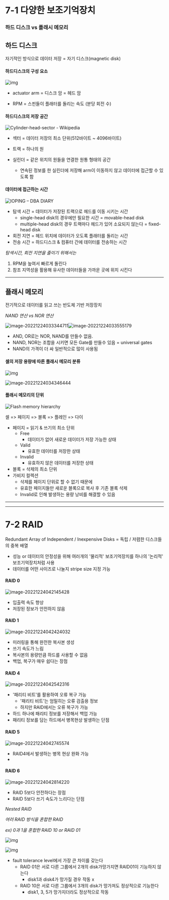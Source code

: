 # 7-1 다양한 보조기억장치

### 하드 디스크 vs 플래시 메모리

## 하드 디스크

자기적인 방식으로 데이터 저장 = 자기 디스크(magnetic disk)

#### 하드디스크의 구성 요소

![img](https://t1.daumcdn.net/cafeattach/1ST1Z/eab8f57ca765c63157633bea234ef823f57dbfc9)

- actuator arm = 디스크 암 = 헤드 암

- RPM = 스핀들이 플래터를 돌리는 속도 (분당 회전 수)

#### 하드디스크의 저장 공간

![Cylinder-head-sector - Wikipedia](https://upload.wikimedia.org/wikipedia/commons/thumb/4/41/Hard_drive_geometry_-_English_-_2019-05-30.svg/550px-Hard_drive_geometry_-_English_-_2019-05-30.svg.png)

- 섹터 = 데이터 저장의 최소 단위(512바이트 ~ 4096바이트)

- 트랙 = 하나의 원

- 실린더 = 같은 위치의 원들을 연결한 원통 형태의 공간
  - 연속된 정보를 한 실린더에 저장해 arm이 이동하지 않고 데이터에 접근할 수 있도록 함

#### 데이터에 접근하는 시간

![IOPING – DBA DIARY](https://dbadiaryy.files.wordpress.com/2018/01/seek.jpg)

- 탐색 시간 = 데이터가 저장된 트랙으로 헤드를 이동 시키는 시간
  - single-head disk의 경우에만 필요한 시간 = movable-head disk
  - multiple-head disk의 경우 트랙마다 헤드가 있어 소요되지 않는다 = fixed-head disk
- 회전 지연 = 헤드 위치에 데이터가 오도록 플래터를 돌리는 시간
- 전송 시간 = 하드디스크 & 컴퓨터 간에 데이터를 전송하는 시간

*탐색시간, 회전 지연을 줄이기 위해서는*

1. RPM을 높여서 빠르게 돌린다
2. 참조 지역성을 활용해 유사한 데이터들을 가까운 곳에 위치 시킨다

---

## 플래시 메모리

전기적으로 데이터를 읽고 쓰는 반도체 기반 저장장치

*NAND 연산 vs NOR 연산*

![image-20221224033344711](C:\Users\juggo\AppData\Roaming\Typora\typora-user-images\image-20221224033344711.png)![image-20221224033555179](C:\Users\juggo\AppData\Roaming\Typora\typora-user-images\image-20221224033555179.png)

- AND, OR로는 NOR, NAND를 만들수 없음.
- NAND, NOR는 조합을 시키면 모든 Gate를 만들수 있음 = universal gates
- NAND의 가격이 더 싸 일반적으로 많이 사용됨

#### 셀의 저장 용량에 따른 플래시 메모리 분류

![img](https://blog.kakaocdn.net/dn/qRpjk/btrb8TI47a6/ZroQbSxgrkkKSskXoSHEX1/img.jpg)

![image-20221224034346444](C:\Users\juggo\AppData\Roaming\Typora\typora-user-images\image-20221224034346444.png)

#### 플래시 메모리의 단위

![Flash memory hierarchy](http://jamiepacker.eu/wp-content/uploads/2019/05/hierarchy-1024x789.png)

셀 => 페이지 => 블록 => 플레인 => 다이

- 페이지 = 읽기 & 쓰기의 최소 단위
  - Free
    - 데이터가 없어 새로운 데이터가 저장 가능한 상태
  - Valid
    - 유효한 데이터를 저장한 상태
  - Invalid
    - 유효하지 않은 데이터를 저장한 상태
- 블록 = 삭제의 최소 단위
- 가비지 컬렉션
  - 삭제를 페이지 단위로 할 수 없기 때문에
  - 유효한 페이지들만 새로운 블록으로 복사 후 기존 블록 삭제
  - Invalid로 인해 발생하는 용량 낭비를 해결할 수 있음

---

---

# 7-2 RAID

Redundant Array of Independent / Inexpensive Disks = 독립 / 저렴한 디스크들의 중복 배열

- 성능 or 데이터의 안정성을 위해 여러개의 '물리적' 보조기억장치를 하나의 '논리적' 보조기억장치처럼 사용
- 데이터를 어떤 사이즈로 나눌지 stripe size 지정 가능

#### RAID 0

![image-20221224042145428](C:\Users\juggo\AppData\Roaming\Typora\typora-user-images\image-20221224042145428.png)

- 입출력 속도 향상
- 저장된 정보가 안전하지 않음

#### RAID 1

![image-20221224042424032](C:\Users\juggo\AppData\Roaming\Typora\typora-user-images\image-20221224042424032.png)

- 미러링을 통해 완전한 복사본 생성
- 쓰기 속도가 느림
- 복사본의 용량만큼 하드를 사용할 수 없음
- 백업, 복구가 매우 쉽다는 장점

#### RAID 4

![image-20221224042542316](C:\Users\juggo\AppData\Roaming\Typora\typora-user-images\image-20221224042542316.png)

- '패리티 비트'를 활용하여 오류 복구 가능
  - '패리티 비트'는 엄밀히는 오류 검출용 정보
  - 하지만 RAID에서는 오류 복구가 가능
- 하드 하나에 패리티 정보를 저장해서 백업 가능
- 패리티 정보를 담는 하드에서 병목현상 발생하는 단점

#### RAID 5

![image-20221224042745574](C:\Users\juggo\AppData\Roaming\Typora\typora-user-images\image-20221224042745574.png)

- RAID4에서 발생하는 병목 현상 완화 가능
- 

#### RAID 6

![image-20221224042814220](C:\Users\juggo\AppData\Roaming\Typora\typora-user-images\image-20221224042814220.png)

- RAID 5보다 안전하다는 장점
- RAID 5보다 쓰기 속도가 느리다는 단점

*Nested RAID*

*여러 RAID 방식을 혼합한 RAID*

*ex) 0과 1을 혼합한 RAID 10 or RAID 01*  

![img](https://static.thegeekstuff.com/wp-content/uploads/2011/10/raid10-6disks.png)

![img](https://static.thegeekstuff.com/wp-content/uploads/2011/10/raid01-6disks.png)

- fault tolerance level에서 가장 큰 차이를 갖는다
  - RAID 01은 서로 다른 그룹에서 2개의 disk가망가지면 RAID01이 기능하지 않는다
    - disk1과 disk4가 망가질 경우 작동 x
  - RAID 10은 서로 다른 그룹에서 3개의 disk가 망가져도 정상적으로 기능한다
    - disk1, 3, 5가 망가지더라도 정상적으로 작동